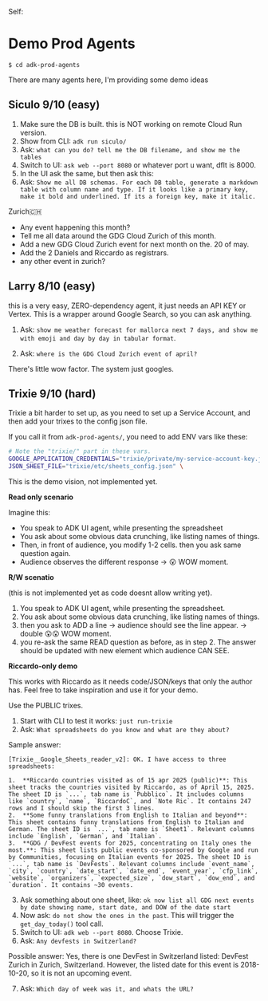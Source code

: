 Self:

# Demo  Prod Agents

`$ cd adk-prod-agents`

There are many agents here, I'm providing some demo ideas


## Siculo 9/10 (easy)

1. Make sure the DB is built. this is NOT working on remote Cloud Run version.
2. Show from CLI: `adk run siculo/`
3. Ask: `what can you do? tell me the DB filename, and show me the tables`
4. Switch to UI: `ask web --port 8080` or whatever port u want, dflt is 8000.
5. In the UI ask the same, but then ask this:
6. Ask: `Show me all DB schemas. For each DB table, generate a markdown table with column name and type. If it looks like a primary key, make it bold and underlined. If its a foreign key, make it italic.`

Zurich🇨🇭

* Any event happening this month?
* Tell me all data around the GDG Cloud Zurich of this month.
* Add a new GDG Cloud Zurich event for next month on the. 20 of may.
* Add the 2 Daniels and Riccardo as registrars.
* any other event in zurich?

## Larry 8/10 (easy)

this is a very easy, ZERO-dependency agent, it just needs an API KEY or Vertex.
This is a wrapper around Google Search, so you can ask anything.

1. Ask: `show me weather forecast for mallorca next 7 days, and show me with emoji and day by day in tabular format`.

2. Ask: `where is the GDG Cloud Zurich event of april?`

There's little wow factor. The system just googles.

## Trixie 9/10 (hard)

Trixie a bit harder to set up, as you need to set up a Service Account, and then add your trixes to the config json file.

If you call it from `adk-prod-agents/`, you need to add ENV vars like these:

```bash
# Note the "trixie/" part in these vars.
GOOGLE_APPLICATION_CREDENTIALS="trixie/private/my-service-account-key.json" \
JSON_SHEET_FILE="trixie/etc/sheets_config.json" \
```

This is the demo vision, not implemented yet.

**Read only scenario**

Imagine this:
* You speak to ADK UI agent, while presenting the spreadsheet
* You ask about some obvious data crunching, like listing names of things.
* Then, in front of audience, you modify 1-2 cells. then you ask same question again.
* Audience observes the different response -> 😮 WOW moment.

**R/W scenatio**

(this is not implemented yet as code doesnt allow writing yet).

1. You speak to ADK UI agent, while presenting the spreadsheet.
2. You ask about some obvious data crunching, like listing names of things.
3. then you ask to ADD a line -> audience should see the line appear. -> double 😮😮 WOW moment.
4. you re-ask the same READ question as before, as in step 2. The answer should be updated with new element which audience CAN SEE.

**Riccardo-only demo**

This works with Riccardo as it needs code/JSON/keys that only the author has. Feel free to take inspiration and use it for your demo.

Use the PUBLIC trixes.

1. Start with CLI to test it works: `just run-trixie `
2. Ask: `What spreadsheets do you know and what are they about?`

Sample answer:
```
[Trixie__Google_Sheets_reader_v2]: OK. I have access to three spreadsheets:

1.  **Riccardo countries visited as of 15 apr 2025 (public)**: This sheet tracks the countries visited by Riccardo, as of April 15, 2025. The sheet ID is `...`, tab name is `Pubblico`. It includes columns like `country`, `name`, `RiccardoC`, and `Note Ric`. It contains 247 rows and I should skip the first 3 lines.
2.  **Some funny translations from English to Italian and beyond**: This sheet contains funny translations from English to Italian and German. The sheet ID is `...`, tab name is `Sheet1`. Relevant columns include `English`, `German`, and `Italian`.
3.  **GDG / DevFest events for 2025, concentrating on Italy ones the most.**: This sheet lists public events co-sponsored by Google and run by Communities, focusing on Italian events for 2025. The sheet ID is `...`, tab name is `DevFests`. Relevant columns include `event_name`, `city`, `country`, `date_start`, `date_end`, `event_year`, `cfp_link`, `website`, `organizers`, `expected_size`, `dow_start`, `dow_end`, and `duration`. It contains ~30 events.
```
3. Ask something about one sheet, like: `ok now list all GDG next events by date showing name, start date, and DOW of the date start`
4. Now ask: `do not show the ones in the past`. This will trigger the `get_day_today()` tool call.
5. Switch to UI: `adk web --port 8080`. Choose Trixie.
6. Ask: `Any devfests in Switzerland?`

Possible answer:
Yes, there is one DevFest in Switzerland listed:
DevFest Zurich in Zurich, Switzerland. However, the listed date for this event is 2018-10-20, so it is not an upcoming event.

7. Ask: `Which day of week was it, and whats the URL?`

